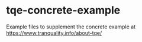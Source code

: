 # tqe-concrete-example
Example files to supplement the concrete example at https://www.tranquality.info/about-tqe/
